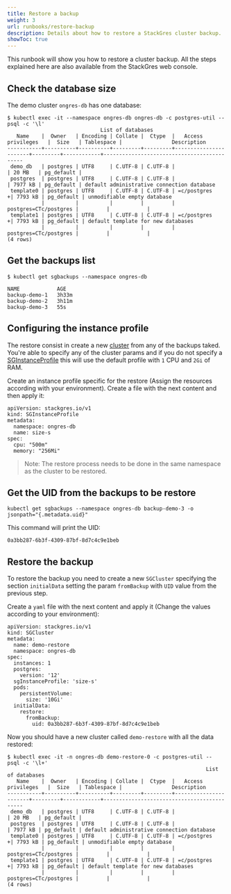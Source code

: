 ```yaml
---
title: Restore a backup
weight: 3
url: runbooks/restore-backup
description: Details about how to restore a StackGres cluster backup.
showToc: true
---
```


This runbook will show you how to restore a cluster backup. All the steps explained here are also available from the StackGres web console.

## Check the database size

The demo cluster `ongres-db` has one database:

```
$ kubectl exec -it --namespace ongres-db ongres-db -c postgres-util -- psql -c '\l'
                              List of databases
   Name    |  Owner   | Encoding | Collate |  Ctype  |   Access privileges   |  Size   | Tablespace |                Description
-----------+----------+----------+---------+---------+-----------------------+---------+------------+--------------------------------------------
 demo_db   | postgres | UTF8     | C.UTF-8 | C.UTF-8 |                       | 20 MB   | pg_default |
 postgres  | postgres | UTF8     | C.UTF-8 | C.UTF-8 |                       | 7977 kB | pg_default | default administrative connection database
 template0 | postgres | UTF8     | C.UTF-8 | C.UTF-8 | =c/postgres          +| 7793 kB | pg_default | unmodifiable empty database
           |          |          |         |         | postgres=CTc/postgres |         |            |
 template1 | postgres | UTF8     | C.UTF-8 | C.UTF-8 | =c/postgres          +| 7793 kB | pg_default | default template for new databases
           |          |          |         |         | postgres=CTc/postgres |         |            |
(4 rows)
```

## Get the backups list

```
$ kubectl get sgbackups --namespace ongres-db

NAME            AGE
backup-demo-1   3h33m
backup-demo-2   3h11m
backup-demo-3   55s
```

## Configuring the instance profile

The restore consist in create a new [cluster](https://stackgres.io/doc/latest/reference/crd/sgcluster/) from any of the backups taked.
You're able to specify any of the cluster params and if you do not specify a [SGInstanceProfile](https://stackgres.io/doc/latest/reference/crd/sginstanceprofile/) this will use the default profile with `1` CPU and `2Gi` of RAM.

Create an instance profile specific for the restore (Assign the resources according with your environment). Create a file with the next content and then apply it:

```
apiVersion: stackgres.io/v1
kind: SGInstanceProfile
metadata:
  namespace: ongres-db
  name: size-s
spec:
  cpu: "500m"
  memory: "256Mi"
```

> Note: The restore process needs to be done in the same namespace as the cluster to be restored.


## Get the **UID** from the backups to be restore

```
kubectl get sgbackups --namespace ongres-db backup-demo-3 -o jsonpath="{.metadata.uid}"
```

This command will print the UID:

```
0a3bb287-6b3f-4309-87bf-8d7c4c9e1beb
```


## Restore the backup

To restore the backup you need to create a new `SGCluster` specifying the section `initialData` setting the param `fromBackup` with `UID` value from the previous step.

Create a `yaml` file with the next content and apply it (Change the values according to your environment):

```
apiVersion: stackgres.io/v1
kind: SGCluster
metadata:
  name: demo-restore
  namespace: ongres-db
spec:
  instances: 1
  postgres:
    version: '12'
  sgInstanceProfile: 'size-s'
  pods:
    persistentVolume:
      size: '10Gi'
  initialData:
    restore:
      fromBackup:
        uid: 0a3bb287-6b3f-4309-87bf-8d7c4c9e1beb
```

Now you should have a new cluster called `demo-restore` with all the data restored:

```
$ kubectl exec -it -n ongres-db demo-restore-0 -c postgres-util -- psql -c '\l+'
                                                                List of databases
   Name    |  Owner   | Encoding | Collate |  Ctype  |   Access privileges   |  Size   | Tablespace |                Description
-----------+----------+----------+---------+---------+-----------------------+---------+------------+--------------------------------------------
 demo_db   | postgres | UTF8     | C.UTF-8 | C.UTF-8 |                       | 20 MB   | pg_default |
 postgres  | postgres | UTF8     | C.UTF-8 | C.UTF-8 |                       | 7977 kB | pg_default | default administrative connection database
 template0 | postgres | UTF8     | C.UTF-8 | C.UTF-8 | =c/postgres          +| 7793 kB | pg_default | unmodifiable empty database
           |          |          |         |         | postgres=CTc/postgres |         |            |
 template1 | postgres | UTF8     | C.UTF-8 | C.UTF-8 | =c/postgres          +| 7793 kB | pg_default | default template for new databases
           |          |          |         |         | postgres=CTc/postgres |         |            |
(4 rows)
```


